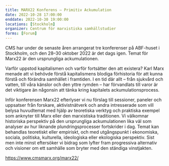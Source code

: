 ```yaml
---
title: MARX22 Konferens – Primitiv Ackumulation
date: 2022-10-28 17:00:00
enddate: 2022-10-30 19:00:00
locations: [Stockholm]
organizer: Centrum för marxistiska samhällstudier
forms: [Forum]
---
```

CMS har under de senaste åren arrangerat tre konferenser på ABF-huset i Stockholm, och den 28–30 oktober 2022 är det dags igen. Temat för Marx22 är den ursprungliga ackumulationen.

Varför uppstod kapitalismen och varför fortsätter den att existera? Karl Marx menade att vi behövde förstå kapitalismens blodiga förhistoria för att kunna förstå och förändra samhället i framtiden. I en tid där allt – från sjukvård och vatten, till våra känslor och den yttre rymden – har förvandlats till varor är det viktigare än någonsin att tänka kring kapitalets ackumulationsprocess.

Inför konferensen Marx22 efterlyser vi nu förslag till sessioner, paneler och uppsatser från forskare, aktivistnätverk och andra intresserade som vill belysa huvudtemat med hjälp av teoretiska verktyg och praktiska exempel som anknyter till Marx eller den marxistiska traditionen. Vi välkomnar historiska perspektiv på den ursprungliga ackumulationen lika väl som analyser av hur liknande plundringsprocesser fortskrider i dag. Temat kan behandlas teoretiskt eller empiriskt, och med utgångspunkt i ekonomiska, sociala, politiska, kulturella, ideologiska eller ekologiska perspektiv. Sist men inte minst eftersöker vi bidrag som lyfter fram progressiva alternativ och visioner om ett samhälle som bryter med den ständiga vinstjakten.

https://www.cmsmarx.org/marx22/